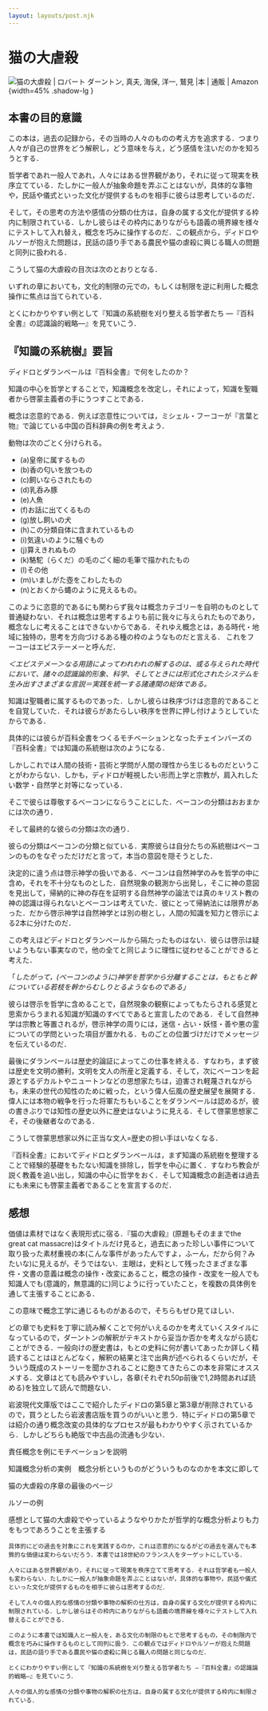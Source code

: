 ```yaml
---
layout: layouts/post.njk
---
```


# 猫の大虐殺

<span class="marginnote img-holder pb-10" >![猫の大虐殺 | ロバート ダーントン, 真夫, 海保, 洋一, 鷲見 |本 | 通販 | Amazon](https://m.media-amazon.com/images/I/41sUBa0fxZL.jpg){width=45% .shadow-lg }</span >

## 本書の目的意識

この本は，過去の記録から，その当時の人々のものの考え方を追求する．つまり人々が自己の世界をどう解釈し，どう意味を与え，どう感情を注いだのかを知ろうとする．

哲学者であれ一般人であれ，人々にはある世界観があり，それに従って現実を秩序立てている．たしかに一般人が抽象命題を弄ぶことはないが，具体的な事物や，民話や儀式といった文化が提供するものを相手に彼らは思考しているのだ．

そして，その思考の方法や感情の分類の仕方は，自身の属する文化が提供する枠内に制限されている．しかし彼らはその枠内にありながらも語義の境界線を様々にテストして入れ替え，概念を巧みに操作するのだ．この観点から，ディドロやルソーが抱えた問題は，民話の語り手である農民や猫の虐殺に興じる職人の問題と同列に扱われる．

こうして猫の大虐殺の目次は次のとおりとなる．



いずれの章においても，文化的制限の元での，もしくは制限を逆に利用した概念操作に焦点は当てられている．

とくにわかりやすい例として『知識の系統樹を刈り整える哲学者たち ―『百科全書』の認識論的戦略―』を見ていこう．

## 『知識の系統樹』要旨

ディドロとダランベールは『百科全書』で何をしたのか？

知識の中心を哲学とすることで，知識概念を改定し，それによって，知識を聖職者から啓蒙主義者の手にうつすことである．

概念は恣意的である．例えば恣意性については，ミシェル・フーコーが『言葉と物』で論じている中国の百科辞典の例を考えよう．

<div class="italic">
    
動物は次のごとく分けられる。

- (a)皇帝に属するもの
- (b)香の匂いを放つもの
- (c)飼いならされたもの
- (d)乳呑み豚
- (e)人魚
- (f)お話に出てくるもの
- (g)放し飼いの犬
- (h)この分類自体に含まれているもの
- (i)気違いのように騒ぐもの
- (j)算えきれぬもの
- (k)駱駝（らくだ）の毛のごく細の毛筆で描かれたもの
- (l)その他
- (m)いましがた壺をこわしたもの
- (n)とおくから蝿のように見えるもの。

</div>

このように恣意的であるにも関わらず我々は概念カテゴリーを自明のものとして普通疑わない．それは概念は思考するよりも前に我々に与えられたものであり，概念なしに考えることはできないからである．それゆえ概念とは，ある時代・地域に独特の，思考を方向づけるある種の枠のようなものだと言える．
これをフーコーはエピステーメーと呼んだ．

*＜エピステメー＞なる用語によってわれわれの解するのは、或る与えられた時代において、諸々の認識論的形象、科学、そしてときには形式化されたシステムを生み出すさまざまな言説＝実践を統一する諸連関の総体である。*

知識は聖職者に属するものであった．しかし彼らは秩序づけは恣意的であることを自覚していた．それは彼らがあたらしい秩序を世界に押し付けようとしていたからである．

具体的には彼らが百科全書をつくるモチベーションとなったチェインバーズの『百科全書』では知識の系統樹は次のようになる．

しかしこれでは人間の技術・芸術と学問が人間の理性から生じるものだということがわからない．しかも，ディドロが軽視したい形而上学と宗教が，肩入れしたい数学・自然学と対等になっている．

そこで彼らは尊敬するベーコンにならうことにした．ベーコンの分類はおおまかには次の通り．

そして最終的な彼らの分類は次の通り．

彼らの分類はベーコンの分類と似ている．実際彼らは自分たちの系統樹はベーコンのものをなぞっただけだと言って，本当の意図を隠そうとした．																																																																																																																																																																

決定的に違う点は啓示神学の扱いである．ベーコンは自然神学のみを哲学の中に含め，それを不十分なものとした．自然現象の観測から出発し，そこに神の意図を見出して，帰納的に神の存在を証明する自然神学の論法では真のキリスト教の神の認識は得られないとベーコンは考えていた．彼にとって帰納法には限界があった．だから啓示神学は自然神学とは別の樹とし，人間の知識を知力と啓示による2本に分けたのだ．

この考えほどディドロとダランベールから隔たったものはない．彼らは啓示は疑いようもない事実なので，他の全てと同じように理性に従わせることができると考えた．

「*したがって，(ベーコンのように)神学を哲学から分離することは，もともと幹についている若枝を幹からむしりとるようなものである」*

彼らは啓示を哲学に含めることで，自然現象の観察によってもたらされる感覚と思索からうまれる知識が知識のすべてであると宣言したのである．そして自然神学は宗教と等置されるが，啓示神学の周りには，迷信・占い・妖怪・善や悪の霊についての学問といった項目が置かれる．ものごとの位置づけだけでメッセージを伝えているのだ．

最後にダランベールは歴史的論証によってこの仕事を終える．すなわち，まず彼は歴史を文明の勝利，文明を文人の所産と定義する．そして，次にベーコンを起源とするデカルトやニュートンなどの思想家たちは，迫害され軽蔑されながらも，未来の世代の知性のために戦った，という偉人伝風の歴史展望を展開する．偉人には本物の戦争を行った将軍たちもいることをダランベールは認めるが，彼の書きぶりでは知性の歴史以外に歴史はないように見える．そして啓蒙思想家こそ，その後継者なのである．

こうして啓蒙思想家以外に正当な文人=歴史の担い手はいなくなる．

『百科全書』においてディドロとダランベールは，まず知識の系統樹を整理することで経験的基礎をもたない知識を排除し，哲学を中心に置く．すなわち教会が説く教義を追い出し，知識の中心に哲学をおく．そして知識概念の創造者は過去にも未来にも啓蒙主義者であることを宣言するのだ．



## 感想

価値は素材ではなく表現形式に宿る．『猫の大虐殺』(原題もそのままでthe great cat massacre)はタイトルだけ見ると，過去にあった珍しい事件について取り扱った素材重視の本(こんな事件があったんですよ，ふーん，だから何？みたいな)に見えるが，そうではない．主眼は，史料として残ったさまざまな事件・文書の意義は概念の操作・改変にあること，概念の操作・改変を一般人でも知識人でも(意識的，無意識的に)同じように行っていたこと，を複数の具体例を通して主張することにある．

この意味で概念工学に通じるものがあるので，そちらもぜひ見てほしい．

どの章でも史料を丁寧に読み解くことで何がいえるのかを考えていくスタイルになっているので，ダーントンの解釈がテキストから妥当か否かを考えながら読むことができる．一般向けの歴史書は，もとの史料に何が書いてあったか詳しく精読することはほとんどなく，解釈の結果と注で出典が述べられるくらいだが，そういう既成のストーリーを聞かされることに飽きてきたらこの本を非常にオススメする．文章はとても読みやすいし，各章(それぞれ50p前後で1,2時間あれば読める)を独立して読んで問題ない．

岩波現代文庫版ではここで紹介したディドロの第5章と第3章が削除されているので，買うとしたら岩波書店版を買うのがいいと思う．特にディドロの第5章では紹介の通り概念改変の具体的なプロセスが最もわかりやすく示されているから．しかしどちらも絶版で中古品の流通も少ない．

<div class="hidden">

責任概念を例にモチベーションを説明

知識概念分析の実例　概念分析というものがどういうものなのかを本文に即して

猫の大虐殺の序章の最後のページ

ルソーの例

感想として猫の大虐殺でやっているようなやりかたが哲学的な概念分析よりも力をもつであろうことを主張する
    
    具体的にどの過去を対象にこれを実践するのか，これは恣意的になるがどの過去を選んでも本質的な価値は変わらないだろう．本書では18世紀のフランス人をターゲットにしている．
    
    人々にはある世界観があり，それに従って現実を秩序立てて思考する．それは哲学者も一般人も変わらない．たしかに一般人が抽象命題を弄ぶことはないが，具体的な事物や，民話や儀式といった文化が提供するものを相手に彼らは思考するのだ．
    
    そして人々の個人的な感情の分類や事物の解釈の仕方は，自身の属する文化が提供する枠内に制限されている．しかし彼らはその枠内にありながらも語義の境界線を様々にテストして入れ替えることができる．
    
    このように本書では知識人と一般人を，ある文化の制限のもとで思考するもの，その制限内で概念を巧みに操作するものとして同列に扱う．この観点ではディドロやルソーが抱えた問題は，民話の語り手である農民や猫の虐殺に興じる職人の問題と同じなのだ．
    
    とくにわかりやすい例として『知識の系統樹を刈り整える哲学者たち ―『百科全書』の認識論的戦略―』を見ていこう．

    人々の個人的な感情の分類や事物の解釈の仕方は，自身の属する文化が提供する枠内に制限されている．
</div>